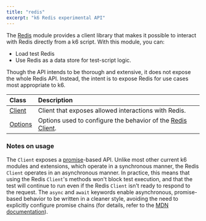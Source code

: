 ```yaml
---
title: "redis"
excerpt: "k6 Redis experimental API"
---
```


<ExperimentalBlockquote />


The [Redis](https://redis.io/) module provides a client library that makes it possible to interact with Redis directly from a k6 script.
With this module, you can:
- Load test Redis
- Use Redis as a data store for test-script logic.

Though the API intends to be thorough and extensive, it does not expose the whole Redis API.
Instead, the intent is to expose Redis for use cases most appropriate to k6. 

| Class                                       | Description                                                                                    |
| :------------------------------------------ | :--------------------------------------------------------------------------------------------- |
| [Client](/javascript-api/k6-experimental/redis/client)   | Client that exposes allowed interactions with Redis.                                           |
| [Options](/javascript-api/k6-experimental/redis/options) | Options used to configure the behavior of the [Redis Client](/javascript-api/k6-experimental/redis/client). |

### Notes on usage

The `Client` exposes a [promise](https://javascript.info/promise-basics)-based API.
Unlike most other current k6 modules and extensions,
which operate in a synchronous manner,
the Redis `Client` operates in an asynchronous manner.
In practice, this means that using the Redis `Client`'s methods won't block test execution,
and that the test will continue to run even if the Redis `Client` isn't ready to respond to the request.
The `async` and `await` keywords enable asynchronous, promise-based behavior to be written in a cleaner style, avoiding the need to explicitly configure promise chains
(for details, refer to the [MDN documentation](https://developer.mozilla.org/en-US/docs/Web/JavaScript/Reference/Statements/async_function)).